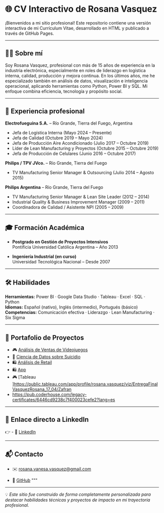 # 🌐 CV Interactivo de Rosana Vasquez

¡Bienvenidos a mi sitio profesional! Este repositorio contiene una versión interactiva de mi Currículum Vitae, desarrollado en HTML y publicado a través de GitHub Pages.

---

## 👩‍💼 Sobre mí

Soy Rosana Vasquez, profesional con más de 15 años de experiencia en la industria electrónica, especialmente en roles de liderazgo en logística interna, calidad, producción y mejora continua. En los últimos años, me he especializado también en análisis de datos, visualización e inteligencia operacional, aplicando herramientas como Python, Power BI y SQL. Mi enfoque combina eficiencia, tecnología y propósito social.

---

## 💼 Experiencia profesional

**Electrofueguina S.A.** – Río Grande, Tierra del Fuego, Argentina  
- Jefa de Logística Interna (Mayo 2024 – Presente)  
- Jefa de Calidad (Octubre 2019 – Mayo 2024)  
- Jefa de Producción Aire Acondicionado (Julio 2017 – Octubre 2019)  
- Líder de Lean Manufacturing y Proyectos (Octubre 2015 – Octubre 2019)  
- Jefa de Producción de Celulares (Junio 2016 – Octubre 2017)  

**Philips / TPV JVco.** – Río Grande, Tierra del Fuego  
- TV Manufacturing Senior Manager & Outsourcing (Julio 2014 – Agosto 2015)  

**Philips Argentina** – Río Grande, Tierra del Fuego  
- TV Manufacturing Senior Manager & Lean Site Leader (2012 – 2014)  
- Industrial Quality & Business Improvement Manager (2009 – 2011)  
- Coordinadora de Calidad / Asistente NPI (2005 – 2009)

---

## 🎓 Formación Académica

- **Postgrado en Gestión de Proyectos Intensivos**  
  Pontificia Universidad Católica Argentina – Año 2013

- **Ingeniería Industrial (en curso)**  
  Universidad Tecnológica Nacional – Desde 2007

---

## 🛠️ Habilidades

**Herramientas:** Power BI · Google Data Studio · Tableau · Excel · SQL · Python  
**Idiomas:** Español (nativo), Inglés (intermedio), Portugués (básico)  
**Competencias:** Comunicación efectiva · Liderazgo · Lean Manufacturing · Six Sigma

---

## 📂 Portafolio de Proyectos

- 🎮 [Análisis de Ventas de Videojuegos](https://github.com/rosanavanesavasquez/VideoGamesSales)
- 🧠 [Ciencia de Datos sobre Suicidio](https://github.com/rosanavanesavasquez/Suicide_rates_Overview)
- 🛍️ [Análisis de Retail]()
- 🛍️ [App ](https://github.com/rosanavanesavasquez/TaskMaster)
- 🎮 [Tableau ]https://public.tableau.com/app/profile/rosana.vasquez/viz/EntregaFinalVasquezRosana_17_04/Zafran
- https://pub.coderhouse.com/legacy-certificates/6446cd9238c7f400023cefe2?lang=es

---

## 🌟 Enlace directo a LinkedIn 

👉 - 🔗 [LinkedIn](https://www.linkedin.com/in/rosanavanesavasquez/)  

---

## 📬 Contacto

- ✉️ rosana.vanesa.vasquez@gmail.com  

- 🐙 [GitHub](https://github.com/rosanavanesavasquez)
"""


---

💡 *Este sitio fue construido de forma completamente personalizada para destacar habilidades técnicas y proyectos de impacto en mi trayectoria profesional.*
